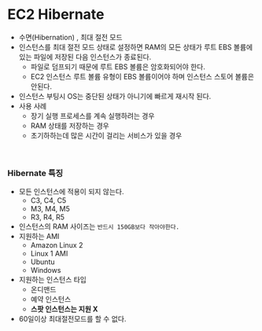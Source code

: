 # EC2 Hibernate
- 수면(Hibernation) , 최대 절전 모드
- 인스턴스를 최대 절전 모드 상태로 설정하면 RAM의 모든 상태가 루트 EBS 볼륨에 있는 파일에 저장된 다음 인스턴스가 종료된다.
    - 파일로 덤프되기 때문에 루트 EBS 볼륨은 암호화되어야 한다.
    - EC2 인스턴스 루트 볼륨 유형이 EBS 볼륨이어야 하며 인스턴스 스토어 볼륨은 안된다.
- 인스턴스 부팅시 OS는 중단된 상태가 아니기에 빠르게 재시작 된다.
- 사용 사례
    - 장기 실행 프로세스를 계속 실행하려는 경우
    - RAM 상태를 저장하는 경우
    - 초기하하는데 많은 시간이 걸리는 서비스가 있을 경우
    
<br>

### Hibernate 특징
- 모든 인스턴스에 적용이 되지 않는다.
    - C3, C4, C5
    - M3, M4, M5
    - R3, R4, R5
- 인스턴스의 RAM 사이즈는 `반드시 150GB보다 작아야한다.`
- 지원하는 AMI
    - Amazon Linux 2
    - Linux 1 AMI
    - Ubuntu
    - Windows
- 지원하는 인스턴스 타입
    - 온디맨드
    - 예약 인스턴스
    - **스팟 인스턴스는 지원 X**
- 60일이상 최대절전모드를 할 수 없다.